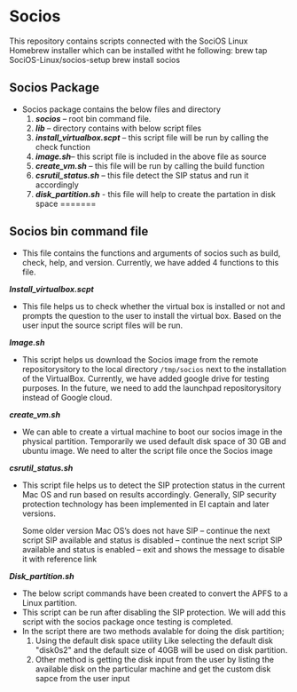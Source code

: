 # Socios

This repository contains scripts connected with the SociOS Linux Homebrew installer which can be installed witht he following:
brew tap SociOS-Linux/socios-setup
brew install socios

## Socios Package

- Socios package contains the below files and directory
    1. ***socios*** – root bin command file.
    2. ***lib*** – directory contains with below script files
    3. ***install_virtualbox.scpt*** – this script file will be run by calling the check function
    4. ***image.sh***– this script file is included in the above file as source
    5. ***create_vm.sh*** – this file will be run by calling the build function
    6. ***csrutil_status.sh*** – this file detect the SIP status and run it accordingly
    7. ***disk_partition.sh*** -  this file will help to create the partation in disk space
=======


## Socios bin command file
- This file contains the functions and arguments of socios such as build, check, help, and version. Currently, we have added 4 functions to this file.

***Install_virtualbox.scpt***
- This file helps us to check whether the virtual box is installed or not and prompts the question to the user to install the virtual box. Based on the user input the source script files will be run.

***Image.sh***
- This script helps us download the Socios image from the remote repositorysitory to the local directory `/tmp/socios` next to the installation of the VirtualBox. Currently, we have added google drive for testing purposes. In the future, we need to add the launchpad repositorysitory instead of Google cloud.

***create_vm.sh***
- We can able to create a virtual machine to boot our socios image in the physical partition. Temporarily we used default disk space of 30 GB and ubuntu image. We need to alter the script file once the Socios image

***csrutil_status.sh*** 
- This script file helps us to detect the SIP protection status in the current Mac OS and run based on results accordingly.
    Generally, SIP security protection technology has been implemented in El captain and later versions. 

    Some older version Mac OS’s does not have SIP – continue the next script
    SIP available and status is disabled – continue the next script
    SIP available and status is enabled – exit and shows the message to disable it with reference link

***Disk_partition.sh***
- The below script commands have been created to convert the APFS to a Linux partition. 
- This script can be run after disabling the SIP protection. We will add this script with the socios package once testing is completed. 
- In the script there are two methods avalable for doing the disk partition;
    1. Using the default disk space utility Like selecting the default disk "disk0s2" and the default size of 40GB will be used on disk partition.
    2. Other method is getting the disk input from the user by listing the available disk on the particular machine and get the custom disk sapce from the user input
